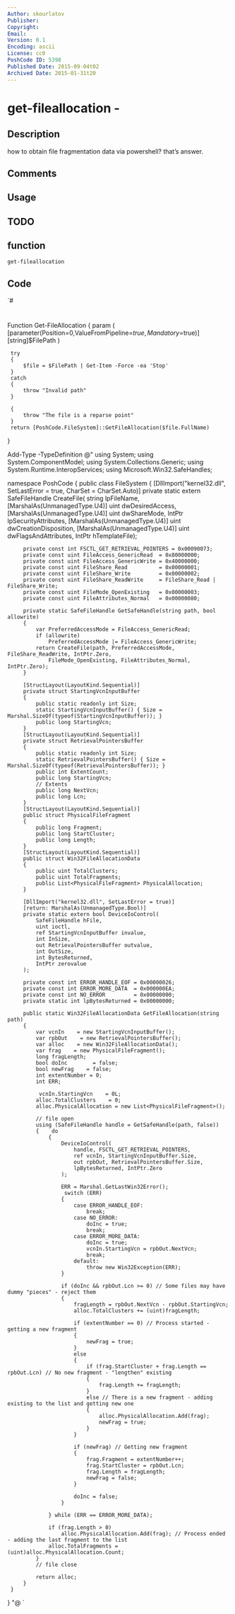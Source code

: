 ```yaml
---
Author: skourlatov
Publisher: 
Copyright: 
Email: 
Version: 0.1
Encoding: ascii
License: cc0
PoshCode ID: 5398
Published Date: 2015-09-04t02
Archived Date: 2015-01-31t20
---
```


# get-fileallocation - 

## Description

how to obtain file fragmentation data via powershell? that’s answer.

## Comments



## Usage



## TODO



## function

`get-fileallocation`

## Code

`#
 #
 Function Get-FileAllocation
 {
     param
     (
         [parameter(Position=0,ValueFromPipeline=$true,Mandatory=$true)]
         [string]$FilePath
     )
 
     try
     {
         $file = $FilePath | Get-Item -Force -ea 'Stop'
     }
     catch
     {
         throw "Invalid path"
     }
 
     {
         throw "The file is a reparse point"
     }
     return [PoshCode.FileSystem]::GetFileAllocation($file.FullName)
 }
 
 Add-Type -TypeDefinition @"
 using System;
 using System.ComponentModel;
 using System.Collections.Generic;
 using System.Runtime.InteropServices;
 using Microsoft.Win32.SafeHandles;
 
 namespace PoshCode
 {
     public class FileSystem
     {
         [DllImport("kernel32.dll", SetLastError = true, CharSet = CharSet.Auto)]
         private static extern SafeFileHandle CreateFile(
                                           string lpFileName,
             [MarshalAs(UnmanagedType.U4)] uint dwDesiredAccess,
             [MarshalAs(UnmanagedType.U4)] uint dwShareMode,
                                           IntPtr lpSecurityAttributes,
             [MarshalAs(UnmanagedType.U4)] uint dwCreationDisposition,
             [MarshalAs(UnmanagedType.U4)] uint dwFlagsAndAttributes,
                                           IntPtr hTemplateFile);
 
         private const int FSCTL_GET_RETRIEVAL_POINTERS = 0x00090073;
         private const uint FileAccess_GenericRead  = 0x80000000;
         private const uint FileAccess_GenericWrite = 0x40000000;
         private const uint FileShare_Read          = 0x00000001;
         private const uint FileShare_Write         = 0x00000002;
         private const uint FileShare_ReadWrite     = FileShare_Read | FileShare_Write;
         private const uint FileMode_OpenExisting   = 0x00000003;
         private const uint FileAttributes_Normal   = 0x00000080;
 
         private static SafeFileHandle GetSafeHandle(string path, bool allowrite)
         {
             var PreferredAccessMode = FileAccess_GenericRead;
             if (allowrite)
                 PreferredAccessMode |= FileAccess_GenericWrite;
             return CreateFile(path, PreferredAccessMode, FileShare_ReadWrite, IntPtr.Zero,
                 FileMode_OpenExisting, FileAttributes_Normal, IntPtr.Zero);
         }
 
         [StructLayout(LayoutKind.Sequential)]
         private struct StartingVcnInputBuffer
         {
             public static readonly int Size;
             static StartingVcnInputBuffer() { Size = Marshal.SizeOf(typeof(StartingVcnInputBuffer)); }
             public long StartingVcn;
         }
         [StructLayout(LayoutKind.Sequential)]
         private struct RetrievalPointersBuffer
         {
             public static readonly int Size;
             static RetrievalPointersBuffer() { Size = Marshal.SizeOf(typeof(RetrievalPointersBuffer)); }
             public int ExtentCount;
             public long StartingVcn;
             // Extents
             public long NextVcn;
             public long Lcn;
         }
         [StructLayout(LayoutKind.Sequential)]
         public struct PhysicalFileFragment
         {
             public long Fragment;
             public long StartCluster;
             public long Length;
         }
         [StructLayout(LayoutKind.Sequential)]
         public struct Win32FileAllocationData
         {
             public uint TotalClusters;
             public uint TotalFragments;
             public List<PhysicalFileFragment> PhysicalAllocation;
         }
 
         [DllImport("kernel32.dll", SetLastError = true)]
         [return: MarshalAs(UnmanagedType.Bool)]
         private static extern bool DeviceIoControl(
             SafeFileHandle hFile,
             uint ioctl,
             ref StartingVcnInputBuffer invalue,
             int InSize,
             out RetrievalPointersBuffer outvalue,
             int OutSize,
             int BytesReturned,
             IntPtr zerovalue
         );
 
         private const int ERROR_HANDLE_EOF = 0x00000026;
         private const int ERROR_MORE_DATA  = 0x000000EA;
         private const int NO_ERROR         = 0x00000000;
         private static int lpBytesReturned = 0x00000000;
 
         public static Win32FileAllocationData GetFileAllocation(string path)
         {
             var vcnIn    = new StartingVcnInputBuffer();
             var rpbOut    = new RetrievalPointersBuffer();
             var alloc    = new Win32FileAllocationData();
             var frag    = new PhysicalFileFragment();
             long fragLength;
             bool doInc        = false;
             bool newFrag    = false;
             int extentNumber = 0;
             int ERR;
 
              vcnIn.StartingVcn    = 0L;
             alloc.TotalClusters    = 0;
             alloc.PhysicalAllocation = new List<PhysicalFileFragment>();
  
             // file open
             using (SafeFileHandle handle = GetSafeHandle(path, false))
             {    do
                 {
                     DeviceIoControl(
                         handle, FSCTL_GET_RETRIEVAL_POINTERS,
                         ref vcnIn, StartingVcnInputBuffer.Size, 
                         out rpbOut, RetrievalPointersBuffer.Size,
                         lpBytesReturned, IntPtr.Zero
                     );
  
                     ERR = Marshal.GetLastWin32Error();
                      switch (ERR)
                     {
                         case ERROR_HANDLE_EOF:
                             break;
                         case NO_ERROR:
                             doInc = true;
                             break;
                         case ERROR_MORE_DATA:
                             doInc = true;
                             vcnIn.StartingVcn = rpbOut.NextVcn;
                             break;
                         default:
                             throw new Win32Exception(ERR);
                     }
 
                     if (doInc && rpbOut.Lcn >= 0) // Some files may have dummy "pieces" - reject them
                     {
                         fragLength = rpbOut.NextVcn - rpbOut.StartingVcn;
                         alloc.TotalClusters += (uint)fragLength;
 
                         if (extentNumber == 0) // Process started - getting a new fragment
                         {
                             newFrag = true;
                         }
                         else
                         {
                             if (frag.StartCluster + frag.Length == rpbOut.Lcn) // No new fragment - "lengthen" existing
                             {
                                 frag.Length += fragLength;
                             }
                             else // There is a new fragment - adding existing to the list and getting new one
                             {
                                 alloc.PhysicalAllocation.Add(frag);
                                 newFrag = true;
                             }
                         }
 
                         if (newFrag) // Getting new fragment
                         {
                             frag.Fragment = extentNumber++;
                             frag.StartCluster = rpbOut.Lcn;
                             frag.Length = fragLength;
                             newFrag = false;
                         }
 
                         doInc = false;
                     }
 
                 } while (ERR == ERROR_MORE_DATA);
 
                 if (frag.Length > 0)
                     alloc.PhysicalAllocation.Add(frag); // Process ended - adding the last fragment to the list
                 alloc.TotalFragments = (uint)alloc.PhysicalAllocation.Count;
             }
             // file close
 
             return alloc;
         }
     }
 }
 "@
`

